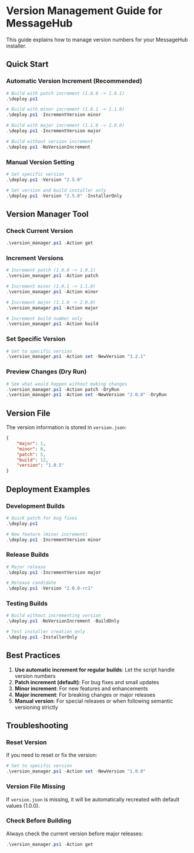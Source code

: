 # Version Management Guide for MessageHub

This guide explains how to manage version numbers for your MessageHub installer.

## Quick Start

### Automatic Version Increment (Recommended)
```powershell
# Build with patch increment (1.0.0 -> 1.0.1)
.\deploy.ps1

# Build with minor increment (1.0.1 -> 1.1.0)
.\deploy.ps1 -IncrementVersion minor

# Build with major increment (1.1.0 -> 2.0.0)
.\deploy.ps1 -IncrementVersion major

# Build without version increment
.\deploy.ps1 -NoVersionIncrement
```

### Manual Version Setting
```powershell
# Set specific version
.\deploy.ps1 -Version "2.5.0"

# Set version and build installer only
.\deploy.ps1 -Version "2.5.0" -InstallerOnly
```

## Version Manager Tool

### Check Current Version
```powershell
.\version_manager.ps1 -Action get
```

### Increment Versions
```powershell
# Increment patch (1.0.0 -> 1.0.1)
.\version_manager.ps1 -Action patch

# Increment minor (1.0.1 -> 1.1.0)
.\version_manager.ps1 -Action minor

# Increment major (1.1.0 -> 2.0.0)
.\version_manager.ps1 -Action major

# Increment build number only
.\version_manager.ps1 -Action build
```

### Set Specific Version
```powershell
# Set to specific version
.\version_manager.ps1 -Action set -NewVersion "3.2.1"
```

### Preview Changes (Dry Run)
```powershell
# See what would happen without making changes
.\version_manager.ps1 -Action patch -DryRun
.\version_manager.ps1 -Action set -NewVersion "2.0.0" -DryRun
```

## Version File

The version information is stored in `version.json`:
```json
{
    "major": 1,
    "minor": 0,
    "patch": 5,
    "build": 12,
    "version": "1.0.5"
}
```

## Deployment Examples

### Development Builds
```powershell
# Quick patch for bug fixes
.\deploy.ps1

# New feature (minor increment)
.\deploy.ps1 -IncrementVersion minor
```

### Release Builds
```powershell
# Major release
.\deploy.ps1 -IncrementVersion major

# Release candidate
.\deploy.ps1 -Version "2.0.0-rc1"
```

### Testing Builds
```powershell
# Build without incrementing version
.\deploy.ps1 -NoVersionIncrement -BuildOnly

# Test installer creation only
.\deploy.ps1 -InstallerOnly
```

## Best Practices

1. **Use automatic increment for regular builds**: Let the script handle version numbers
2. **Patch increment (default)**: For bug fixes and small updates
3. **Minor increment**: For new features and enhancements
4. **Major increment**: For breaking changes or major releases
5. **Manual version**: For special releases or when following semantic versioning strictly

## Troubleshooting

### Reset Version
If you need to reset or fix the version:
```powershell
# Set to specific version
.\version_manager.ps1 -Action set -NewVersion "1.0.0"
```

### Version File Missing
If `version.json` is missing, it will be automatically recreated with default values (1.0.0).

### Check Before Building
Always check the current version before major releases:
```powershell
.\version_manager.ps1 -Action get
```
